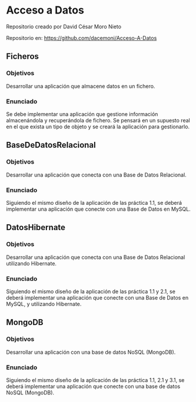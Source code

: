 # Acceso a Datos

Repositorio creado por David César Moro Nieto

Repositorio en: https://github.com/dacemoni/Acceso-A-Datos

## Ficheros
### Objetivos
Desarrollar una aplicación que almacene datos en un fichero.

### Enunciado
Se debe implementar una aplicación que gestione información almacenándola y recuperándola de fichero. Se pensará en un supuesto real en el que exista un tipo de objeto y se creará la aplicación para gestionarlo.

## BaseDeDatosRelacional
### Objetivos
Desarrollar una aplicación que conecta con una Base de Datos Relacional.

### Enunciado
Siguiendo el mismo diseño de la aplicación de las práctica 1.1, se deberá implementar una aplicación que conecte con una Base de Datos en MySQL.

## DatosHibernate
### Objetivos
Desarrollar una aplicación que conecta con una Base de Datos Relacional utilizando Hibernate.

### Enunciado
Siguiendo el mismo diseño de la aplicación de las práctica 1.1 y 2.1, se deberá implementar una aplicación que conecte con una Base de Datos en MySQL, y utilizando Hibernate.

## MongoDB
### Objetivos
Desarrollar una aplicación con una base de datos NoSQL (MongoDB).

### Enunciado
Siguiendo el mismo diseño de la aplicación de las práctica 1.1, 2.1 y 3.1, se deberá implementar una aplicación que conecte con una base de datos NoSQL (MongoDB).
